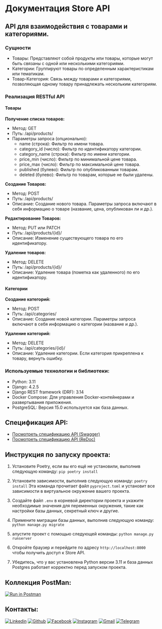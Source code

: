 # Документация Store API

## API для взаимодействия с товарами и категориями.

### Сущности
- Товары: Представляют собой продукты или товары, которые могут быть связаны с одной или несколькими категориями.
- Категории: Группируют товары по определенным характеристикам или тематикам.
- Товар-Категория: Связь между товарами и категориями, позволяющая одному товару принадлежать нескольким категориям.

### Реализация RESTful API

#### Товары

**Получение списка товаров:**
- Метод: GET
- Путь: /api/products/
- Параметры запроса (опционально):
  - name (строка): Фильтр по имени товара.
  - category_id (число): Фильтр по идентификатору категории.
  - category_name (строка): Фильтр по имени категории.
  - price_min (число): Фильтр по минимальной цене товара.
  - price_max (число): Фильтр по максимальной цене товара.
  - published (булево): Фильтр по опубликованным товарам.
  - deleted (булево): Фильтр по товарам, которые не были удалены.

**Создание Товаров:**
- Метод: POST
- Путь: /api/products/
- Описание: Создание нового товара. Параметры запроса включают в себя информацию о товаре (название, цена, опубликован ли и др.).

**Редактирование Товаров:**
- Метод: PUT или PATCH
- Путь: /api/products/{id}/
- Описание: Изменение существующего товара по его идентификатору.

**Удаление товаров:**
- Метод: DELETE
- Путь: /api/products/{id}/
- Описание: Удаление товара (пометка как удаленного) по его идентификатору.

#### Категории

**Создание категорий:**
- Метод: POST
- Путь: /api/categories/
- Описание: Создание новой категории. Параметры запроса включают в себя информацию о категории (название и др.).

**Удаление категорий:**
- Метод: DELETE
- Путь: /api/categories/{id}/
- Описание: Удаление категории. Если категория прикреплена к товару, вернуть ошибку.

### Используемые технологии и библиотеки:
- Python: 3.11
- Django: 4.2.5
- Django REST framework (DRF): 3.14
- Docker Compose: Для управления Docker-контейнерами и развертывания приложения.
- PostgreSQL: Версия 15.0 используется как база данных.

## Спецификация API:
- [Посмотреть спецификацию API (Swagger)](http://127.0.0.1:8000/swagger/)
- [Посмотреть спецификацию API (ReDoc)](http://127.0.0.1:8000/redoc/)

## Инструкция по запуску проекта:

1. Установите Poetry, если вы его ещё не установили, выполнив следующую команду: 
`pip poetry install`

2. Установите зависимости, выполнив следующую команду:
`poetry install`
Эта команда прочитает файл `pyproject.toml` и установит все зависимости в виртуальное окружение вашего проекта.

3. Создайте файл `.env` в корневой директории проекта и укажите необходимые значения для переменных окружения, такие как настройки базы данных, секретный ключ и другие.

4. Примените миграции базы данных, выполнив следующую команду:
`python manage.py migrate`

5. апустите проект с помощью следующей команды: 
`python manage.py runserver`

6. Откройте браузер и перейдите по адресу `http://localhost:8000` чтобы получить доступ к Store API.

7. Убедитесь, что у вас установлена Python версии 3.11 и база данных Postgres работает корректно перед запуском проекта.

## Коллекция PostMan:
[![Run in Postman](https://run.pstmn.io/button.svg)](https://app.getpostman.com/run-collection/25635753-084640f3-7254-401f-abbf-56e90f372c75?action=collection%2Ffork&source=rip_markdown&collection-url=entityId%3D25635753-084640f3-7254-401f-abbf-56e90f372c75%26entityType%3Dcollection%26workspaceId%3D54abe847-add9-4603-87d4-e3de18cf462e)

## Контакты:
<p>
  <a href="https://www.linkedin.com/in/vmadiakin/"><img alt="Linkedin" title="Vitalii Madiakin Linkedin" src="https://img.shields.io/badge/LinkedIn-0077B5?style=for-the-badge&logo=linkedin&logoColor=white"></a>
  <a href="https://github.com/vmadiakin"><img alt="Github" title="Vitalii Madiakin Github" src="https://img.shields.io/badge/GitHub-100000?style=for-the-badge&logo=github&logoColor=white"></a>
  <a href="https://web.facebook.com/vmadiakin"><img alt="Facebook" title="Vitalii Madiakin FB" src="https://img.shields.io/badge/Facebook-1877F2?style=for-the-badge&logo=facebook&logoColor=white"></a>
  <a href="https://instagram.com/vmadiakin"><img alt="Instagram" title="Vitalii Madiakin Instagram" src="https://img.shields.io/badge/Instagram-E4405F?style=for-the-badge&logo=instagram&logoColor=white"></a>
  <a href="mailto:vmadiakin@gmail.com"><img alt="Gmail" title="Vitalii Madiakin Gmail" src="https://img.shields.io/badge/Gmail-D14836?style=for-the-badge&logo=gmail&logoColor=white"></a>
  <a href="https://t.me/vmadiakin"><img alt="Telegram" title="Vitalii Madiakin Telegram" src="https://img.shields.io/badge/Telegram-2CA5E0?style=for-the-badge&logo=telegram&logoColor=white"></a> 
</p>